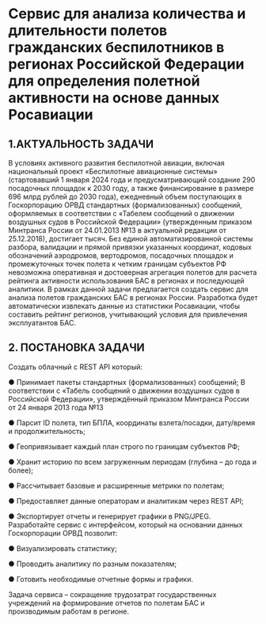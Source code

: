 # Сервис для анализа количества и длительности полетов гражданских беспилотников в регионах Российской Федерации для определения полетной активности на основе данных Росавиации

## 1.АКТУАЛЬНОСТЬ ЗАДАЧИ

В условиях активного развития беспилотной авиации, включая национальный проект
«Беспилотные авиационные системы» (стартовавший 1 января 2024 года и
предусматривающий создание 290 посадочных площадок к 2030 году, а также
финансирование в размере 696 млрд рублей до 2030 года), ежедневный объем
поступающих в Госкорпорацию ОРВД стандартных (формализованных) сообщений,
оформляемых в соответствии с «Табелем сообщений о движении воздушных судов в
Российской Федерации» (утвержденным приказом Минтранса России от 24.01.2013 №13
в актуальной редакции от 25.12.2018), достигает тысяч.
Без единой автоматизированной системы разбора, валидации и прямой привязки
указанных координат, кодовых обозначений аэродромов, вертодромов, посадочных
площадок и промежуточных точек полета к четким границам субъектов РФ невозможна
оперативная и достоверная агрегация полетов для расчета рейтинга активности
использования БАС в регионах и последующей аналитики.
В рамках данной задачи предлагается создать сервис для анализа полетов
гражданских БАС в регионах России. Разработка будет автоматически извлекать данные
из статистики Росавиации, чтобы составить рейтинг регионов, учитывающий условия для
привлечения эксплуатантов БАС.
## 2. ПОСТАНОВКА ЗАДАЧИ 

Создать облачный с REST API который:

● Принимает пакеты стандартных (формализованных) сообщений;
В соответствии с «Табель сообщений о движении воздушных судов в Российской
Федерации», утверждённый приказом Минтранса России от 24 января 2013 года
№13

● Парсит ID полета, тип БПЛА, координаты взлета/посадки, дату/время и
продолжительность;

● Геопривязывает каждый план строго по границам субъектов РФ;

● Хранит историю по всем загруженным периодам (глубина – до года и более);

● Рассчитывает базовые и расширенные метрики по полетам;

● Предоставляет данные операторам и аналитикам через REST API;

● Экспортирует отчеты и генерирует графики в PNG/JPEG.
Разработайте сервис с интерфейсом, который на основании данных Госкорпорации ОРВД
позволит:

● Визуализировать статистику;

● Проводить аналитику по разным показателям;

● Готовить необходимые отчетные формы и графики.

Задача сервиса – сокращение трудозатрат государственных учреждений на
формирование отчетов по полетам БАС и производимым работам в регионе.